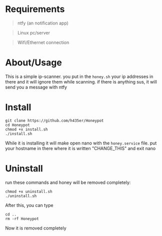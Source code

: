 # Requirements
>ntfy (an notification app)

>Linux pc/server

>Wifi/Ethernet connection
# About/Usage
This is a simple ip-scanner. you put in the ```honey.sh``` your ip addresses in there and it will ignore them while scanning. if there is anything sus, it will send you a message with ntfy

# Install
```
git clone https://github.com/h435er/Honeypot
cd Honeypot
chmod +x install.sh
./install.sh
```
While it is installing it will make open nano with the ```honey.service``` file. put your hostname in there where it is written "CHANGE_THIS" and exit nano
# Uninstall
run these commands and honey will be removed completely:
```
chmod +x uninstall.sh 
./uninstall.sh
```
After this, you can type 
```
cd ..
rm -rf Honeypot
```
Now it is removed completely
